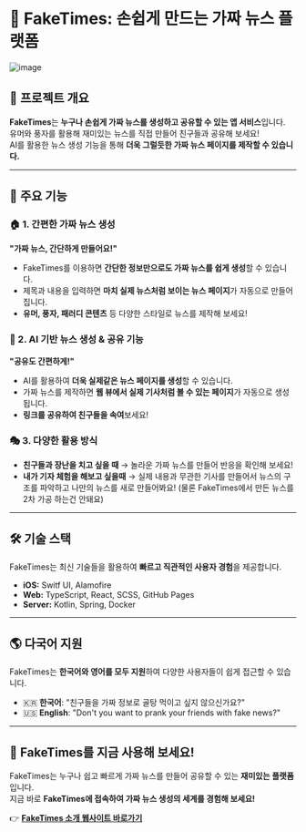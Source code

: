 # 📰 FakeTimes: 손쉽게 만드는 가짜 뉴스 플랫폼
![image](https://github.com/user-attachments/assets/d644aff2-3295-42eb-815c-f69fdaf9c410)


## 🔎 프로젝트 개요
**FakeTimes**는 **누구나 손쉽게 가짜 뉴스를 생성하고 공유할 수 있는 앱 서비스**입니다.  
유머와 풍자를 활용해 재미있는 뉴스를 직접 만들어 친구들과 공유해 보세요!  
AI를 활용한 뉴스 생성 기능을 통해 **더욱 그럴듯한 가짜 뉴스 페이지를 제작할 수 있습니다.**  

---

## 🎯 주요 기능

### 🏠 1. 간편한 가짜 뉴스 생성
**"가짜 뉴스, 간단하게 만들어요!"**  
- FakeTimes를 이용하면 **간단한 정보만으로도 가짜 뉴스를 쉽게 생성**할 수 있습니다.  
- 제목과 내용을 입력하면 **마치 실제 뉴스처럼 보이는 뉴스 페이지**가 자동으로 만들어집니다.  
- **유머, 풍자, 패러디 콘텐츠** 등 다양한 스타일로 뉴스를 제작해 보세요!  

### 🔗 2. AI 기반 뉴스 생성 & 공유 기능
**"공유도 간편하게!"**  
- AI를 활용하여 **더욱 실제같은 뉴스 페이지를 생성**할 수 있습니다.  
- 가짜 뉴스를 제작하면 **웹 뷰에서 실제 기사처럼 볼 수 있는 페이지**가 자동으로 생성됩니다.  
- **링크를 공유하여 친구들을 속여**보세요!  

### 🎭 3. 다양한 활용 방식
- **친구들과 장난을 치고 싶을 때** → 놀라운 가짜 뉴스를 만들어 반응을 확인해 보세요!
- **내가 기자 체험을 해보고 싶을때** → 실제 내용과 무관한 기사를 만들어서 뉴스의 구조를 파악하고 나만의 뉴스를 새로 만들어봐요! 
(물론 FakeTimes에서 만든 뉴스를 2차 가공 하는건 안돼요)

---

## 🛠 기술 스택
FakeTimes는 최신 기술들을 활용하여 **빠르고 직관적인 사용자 경험**을 제공합니다.  

- **iOS:** Switf UI, Alamofire
- **Web:** TypeScript, React, SCSS, GitHub Pages  
- **Server:** Kotlin, Spring, Docker  

---

## 🌎 다국어 지원
FakeTimes는 **한국어와 영어를 모두 지원**하여 다양한 사용자들이 쉽게 접근할 수 있습니다.  

- 🇰🇷 **한국어**: "친구들을 가짜 정보로 골탕 먹이고 싶지 않으신가요?"  
- 🇺🇸 **English**: "Don't you want to prank your friends with fake news?"  

---

## 🚀 FakeTimes를 지금 사용해 보세요!
FakeTimes는 누구나 쉽고 빠르게 가짜 뉴스를 만들어 공유할 수 있는 **재미있는 플랫폼**입니다.  
지금 바로 **FakeTimes에 접속하여 가짜 뉴스 생성의 세계를 경험해 보세요!**  

👉 **[FakeTimes 소개 웹사이트 바로가기](https://team-wagwan.github.io/FakeTimes-Web/)**
